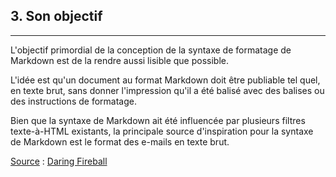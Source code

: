 ## 3. Son objectif
---

<p>L'objectif primordial de la conception de la syntaxe de formatage de Markdown est de la rendre aussi lisible que possible.</p> 
<p>L'idée est qu'un document au format Markdown doit être publiable tel quel, en texte brut, sans donner l'impression qu'il a été balisé avec des balises ou des instructions de formatage.</p>
<p>Bien que la syntaxe de Markdown ait été influencée par plusieurs filtres texte-à-HTML existants, la principale source d'inspiration pour la syntaxe de Markdown est le format des e-mails en texte brut.</p>

<u>Source</u> : [Daring Fireball](https://daringfireball.net/projects/markdown/)

